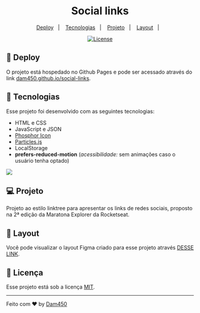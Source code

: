 <h1 align="center"> Social links</h1>

<p align="center">
  <a href="#-deploy">Deploy</a>&nbsp;&nbsp;&nbsp;|&nbsp;&nbsp;&nbsp;
  <a href="#-tecnologias">Tecnologias</a>&nbsp;&nbsp;&nbsp;|&nbsp;&nbsp;&nbsp;
  <a href="#-projeto">Projeto</a>&nbsp;&nbsp;&nbsp;|&nbsp;&nbsp;&nbsp;
  <a href="#-layout">Layout</a>&nbsp;&nbsp;&nbsp;|&nbsp;&nbsp;&nbsp;
</p>

<p align="center">
  <a href="#memo-licença">
    <img alt="License" src="https://img.shields.io/static/v1?label=license&message=MIT&color=49AA26&labelColor=000000">
  </a>
</p>



## 🚀 Deploy

O projeto está hospedado no Github Pages e pode ser acessado através do link [dam450.github.io/social-links](https://dam450.github.io/social-links/).

## 🦾 Tecnologias

Esse projeto foi desenvolvido com as seguintes tecnologias:

- HTML e CSS
- JavaScript e JSON
- [Phosphor Icon](https://phosphoricons.com/) 
- [Particles.js](https://github.com/VincentGarreau/particles.js/)
- LocalStorage
- **prefers-reduced-motion** (_acessibilidade:_ sem animações caso o usuário tenha optado)

<p align="left">
  <a href="#">
    <img src="https://skillicons.dev/icons?i=html,css,js,vscode&theme=dark" />
  </a>
</p>


## 💻 Projeto

Projeto ao estilo linktree para apresentar os links de redes sociais, proposto na 2ª edição da Maratona Explorer da Rocketseat.

## 🔖 Layout

Você pode visualizar o layout Figma criado para esse projeto através [DESSE LINK](https://www.figma.com/file/DZfLmza1FLH7QlmmOEwIUP/Rocket-Links---Maratona-Explorer-2.0-(Community)-(Copy)?node-id=0%3A1&t=hf4ICtKCW54Ebk7A-0&viewer=1).

## :memo: Licença

Esse projeto está sob a licença [MIT](./Licence.md).

---

Feito com ♥ by [Dam450](https://github.com/dam450/)
